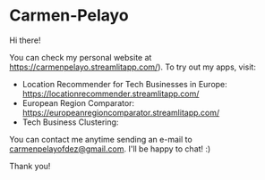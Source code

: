 # Carmen-Pelayo
Hi there!

You can check my personal website at https://carmenpelayo.streamlitapp.com/). 
To try out my apps, visit:
- Location Recommender for Tech Businesses in Europe: https://locationrecommender.streamlitapp.com/
- European Region Comparator: https://europeanregioncomparator.streamlitapp.com/
- Tech Business Clustering: 

You can contact me anytime sending an e-mail to carmenpelayofdez@gmail.com. I'll be happy to chat! :)

Thank you!
